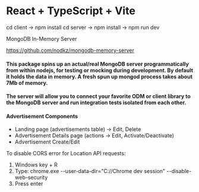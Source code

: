 # React + TypeScript + Vite

cd client -> npm install
cd server -> npm install -> npm run dev

MongoDB In-Memory Server

https://github.com/nodkz/mongodb-memory-server

#### This package spins up an actual/real MongoDB server programmatically from within nodejs, for testing or mocking during development. By default it holds the data in memory. A fresh spun up mongod process takes about 7Mb of memory. 
#### The server will allow you to connect your favorite ODM or client library to the MongoDB server and run integration tests isolated from each other.


#### Advertisement Components 
* Landing page (advertisements table) -> Edit, Delete
* Advertisement Details page (actions -> Edit, Activate/Deactivate)
* Advertisement Create/Edit

To disable CORS error for Location API requests:

1. Windows key + R
2. Type: chrome.exe --user-data-dir="C://Chrome dev session" --disable-web-security
3. Press enter